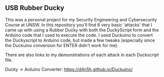 ## USB Rubber Ducky

This was a personal project for my Security Engineering and Cybersecurity Course at UNSW. In this repository you'll find 6 very basic 'attacks' that I came up with using a Rubber Ducky with both the DuckyScript form and the Arduino code that I used to execute the code. I used Duckuino to convert the Duckyscript to Arduino code, but made a few tweaks (especially since the Duckuino conversion for ENTER didn't work for me).

There are also links to my demonstrations of each attack in each Duckscript file.

Ducky -> Arduino Converter: https://d4n5h.github.io/Duckuino/
